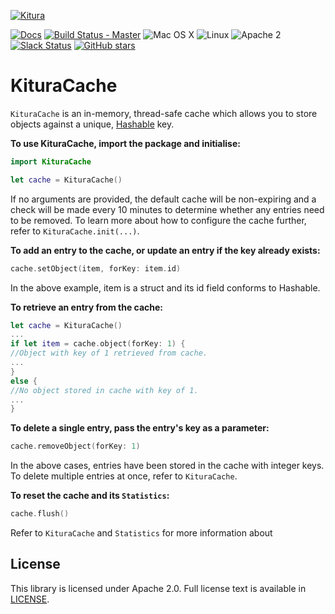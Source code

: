 [![Kitura](https://raw.githubusercontent.com/IBM-Swift/Kitura/master/Documentation/KituraLogo-wide.png)](http://kitura.io/)

[![Docs](https://img.shields.io/badge/read%20our-docs-1FBCE4.svg)](http://www.kitura.io/en/api/)
[![Build Status - Master](https://travis-ci.org/IBM-Swift/Kitura-Cache.svg?branch=master)](https://travis-ci.org/IBM-Swift/Kitura-Cache)
![Mac OS X](https://img.shields.io/badge/os-Mac%20OS%20X-green.svg?style=flat)
![Linux](https://img.shields.io/badge/os-linux-green.svg?style=flat)
![Apache 2](https://img.shields.io/badge/license-Apache2-blue.svg?style=flat)
[![Slack Status](http://swift-at-ibm-slack.mybluemix.net/badge.svg)](http://swift-at-ibm-slack.mybluemix.net/)
[![GitHub stars](https://img.shields.io/github/stars/IBM-Swift/Kitura.svg?style=social&label=Stars)](https://github.com/IBM-Swift/Kitura)

# KituraCache

`KituraCache` is an in-memory, thread-safe cache which allows you to store objects against a unique, [Hashable](https://developer.apple.com/documentation/swift/hashable) key.

**To use KituraCache, import the package and initialise:**
```swift
import KituraCache

let cache = KituraCache()
```
If no arguments are provided, the default cache will be non-expiring and a check will be made every 10 minutes to determine whether any entries need to be removed. To learn more about how to configure the cache further, refer to `KituraCache.init(...)`.


**To add an entry to the cache, or update an entry if the key already exists:**
```swift
cache.setObject(item, forKey: item.id)
```
In the above example, item is a struct and its id field conforms to Hashable.


**To retrieve an entry from the cache:**
```swift
let cache = KituraCache()
...
if let item = cache.object(forKey: 1) {
//Object with key of 1 retrieved from cache.
...
}
else {
//No object stored in cache with key of 1.
...
}
```


**To delete a single entry, pass the entry's key as a parameter:**
```swift
cache.removeObject(forKey: 1)
```
In the above cases, entries have been stored in the cache with integer keys. To delete multiple entries at once, refer to `KituraCache`.


**To reset the cache and its `Statistics`:**
```swift
cache.flush()
```

Refer to `KituraCache` and  `Statistics` for more information about

## License
This library is licensed under Apache 2.0. Full license text is available in [LICENSE](LICENSE.txt).

